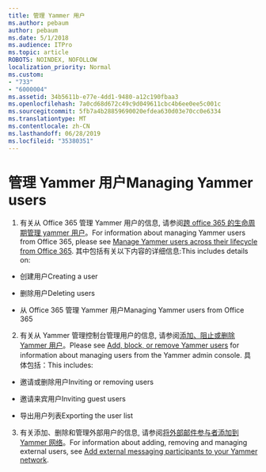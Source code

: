 ```yaml
---
title: 管理 Yammer 用户
ms.author: pebaum
author: pebaum
ms.date: 5/1/2018
ms.audience: ITPro
ms.topic: article
ROBOTS: NOINDEX, NOFOLLOW
localization_priority: Normal
ms.custom:
- "733"
- "6000004"
ms.assetid: 34b5611b-e77e-4dd1-9480-a12c190fbaa3
ms.openlocfilehash: 7a0cd68d672c49c9d049611cbc4b6ee0ee5c001c
ms.sourcegitcommit: 5fb7a4b28859690020efdea630d03e70cc0e6334
ms.translationtype: MT
ms.contentlocale: zh-CN
ms.lasthandoff: 06/28/2019
ms.locfileid: "35380351"
---
```

# <a name="managing-yammer-users"></a><span data-ttu-id="b34c6-102">管理 Yammer 用户</span><span class="sxs-lookup"><span data-stu-id="b34c6-102">Managing Yammer users</span></span>

1. <span data-ttu-id="b34c6-103">有关从 Office 365 管理 Yammer 用户的信息, 请参阅[跨 office 365 的生命周期管理 yammer 用户](https://support.office.com/article/6c4c8fff-6444-404a-bffc-f9da0bcc3039)。</span><span class="sxs-lookup"><span data-stu-id="b34c6-103">For information about managing Yammer users from Office 365, please see [Manage Yammer users across their lifecycle from Office 365](https://support.office.com/article/6c4c8fff-6444-404a-bffc-f9da0bcc3039).</span></span> <span data-ttu-id="b34c6-104">其中包括有关以下内容的详细信息:</span><span class="sxs-lookup"><span data-stu-id="b34c6-104">This includes details on:</span></span>

  - <span data-ttu-id="b34c6-105">创建用户</span><span class="sxs-lookup"><span data-stu-id="b34c6-105">Creating a user</span></span>

  - <span data-ttu-id="b34c6-106">删除用户</span><span class="sxs-lookup"><span data-stu-id="b34c6-106">Deleting users</span></span>

  - <span data-ttu-id="b34c6-107">从 Office 365 管理 Yammer 用户</span><span class="sxs-lookup"><span data-stu-id="b34c6-107">Managing Yammer users from Office 365</span></span>

2. <span data-ttu-id="b34c6-108">有关从 Yammer 管理控制台管理用户的信息, 请参阅[添加、阻止或删除 Yammer 用户](http://alchemyportal.azurewebsites.net/Rule/ManageYammer%20users%20across%20their%20lifecycle%20from%20Office%20365)。</span><span class="sxs-lookup"><span data-stu-id="b34c6-108">Please see [Add, block, or remove Yammer users](http://alchemyportal.azurewebsites.net/Rule/ManageYammer%20users%20across%20their%20lifecycle%20from%20Office%20365) for information about managing users from the Yammer admin console.</span></span> <span data-ttu-id="b34c6-109">具体包括：</span><span class="sxs-lookup"><span data-stu-id="b34c6-109">This includes:</span></span>

  - <span data-ttu-id="b34c6-110">邀请或删除用户</span><span class="sxs-lookup"><span data-stu-id="b34c6-110">Inviting or removing users</span></span>

  - <span data-ttu-id="b34c6-111">邀请来宾用户</span><span class="sxs-lookup"><span data-stu-id="b34c6-111">Inviting guest users</span></span>

  - <span data-ttu-id="b34c6-112">导出用户列表</span><span class="sxs-lookup"><span data-stu-id="b34c6-112">Exporting the user list</span></span>

3. <span data-ttu-id="b34c6-113">有关添加、删除和管理外部用户的信息, 请参阅[将外部邮件参与者添加到 Yammer 网络](https://support.office.com/article/423653bb-86b2-4eac-9d7e-dca121f7c16c)。</span><span class="sxs-lookup"><span data-stu-id="b34c6-113">For information about adding, removing and managing external users, see [Add external messaging participants to your Yammer network](https://support.office.com/article/423653bb-86b2-4eac-9d7e-dca121f7c16c).</span></span>

